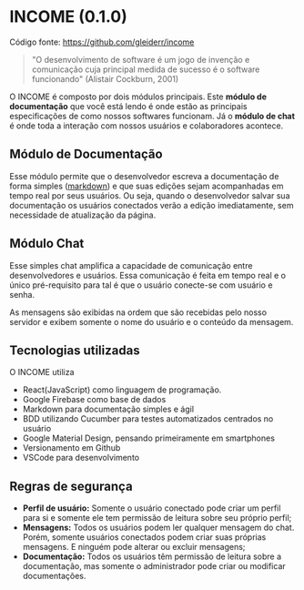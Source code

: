 # INCOME (0.1.0)
Código fonte: https://github.com/gleiderr/income

> "O desenvolvimento de software é um jogo de invenção e comunicação cuja principal medida de sucesso é o software funcionando" (Alistair Cockburn, 2001)

O INCOME é composto por dois módulos principais. Este **módulo de documentação** que você está lendo é onde estão as principais especificações de como nossos softwares funcionam. Já o **módulo de chat** é onde toda a interação com nossos usuários e colaboradores acontece.

## Módulo de Documentação
Esse módulo permite que o desenvolvedor escreva a documentação de forma simples ([markdown](https://pt.wikipedia.org/wiki/Markdown)) e que suas edições sejam acompanhadas em tempo real por seus usuários. Ou seja, quando o desenvolvedor salvar sua documentação os usuários conectados verão a edição imediatamente, sem necessidade de atualização da página.

## Módulo Chat
Esse simples chat amplifica a capacidade de comunicação entre desenvolvedores e usuários. Essa comunicação é feita em tempo real e o único pré-requisito para tal é que o usuário conecte-se com usuário e senha.

As mensagens são exibidas na ordem que são recebidas pelo nosso servidor e exibem somente o nome do usuário e o conteúdo da mensagem.

## Tecnologias utilizadas

O INCOME utiliza 
- React(JavaScript) como linguagem de programação.
- Google Firebase como base de dados
- Markdown para documentação simples e ágil
- BDD utilizando Cucumber para testes automatizados centrados no usuário
- Google Material Design, pensando primeiramente em smartphones
- Versionamento em Github
- VSCode para desenvolvimento

## Regras de segurança
- **Perfil de usuário:** Somente o usuário conectado pode criar um perfil para si e somente ele tem permissão de leitura sobre seu próprio perfil;
- **Mensagens:** Todos os usuários podem ler qualquer mensagem do chat. Porém, somente usuários conectados podem criar suas próprias mensagens. E ninguém pode alterar ou excluir mensagens;
- **Documentação:** Todos os usuários têm permissão de leitura sobre a documentação, mas somente o administrador pode criar ou modificar documentações.
